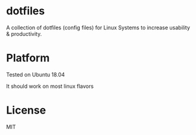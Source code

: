 # dotfiles

A collection of dotfiles (config files) for Linux Systems to increase usability & productivity.


# Platform

Tested on Ubuntu 18.04

It should work on most linux flavors


# License

MIT
